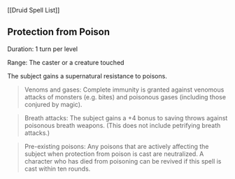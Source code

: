 [[Druid Spell List]]

## Protection from Poison

Duration: 1 turn per level

Range: The caster or a creature touched

The subject gains a supernatural resistance to poisons.

> Venoms and gases: Complete immunity is granted against venomous attacks of monsters (e.g. bites) and poisonous gases (including those conjured by magic).

> Breath attacks: The subject gains a +4 bonus to saving throws against poisonous breath weapons. (This does not include petrifying breath attacks.)

> Pre-existing poisons: Any poisons that are actively affecting the subject when protection from poison is cast are neutralized. A character who has died from poisoning can be revived if this spell is cast within ten rounds.